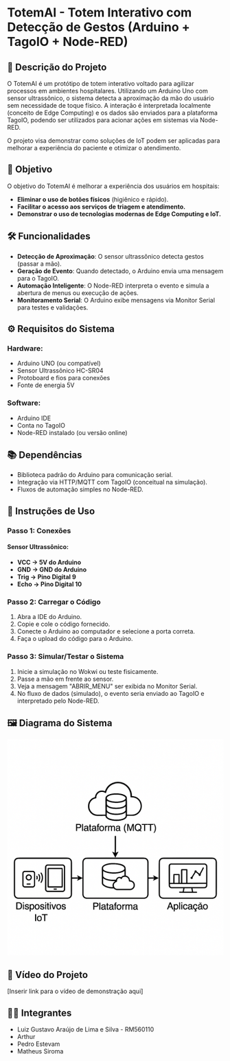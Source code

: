 # TotemAI - Totem Interativo com Detecção de Gestos (Arduino + TagoIO + Node-RED)

## 🎯 Descrição do Projeto
O TotemAI é um protótipo de totem interativo voltado para agilizar processos em ambientes hospitalares. Utilizando um Arduino Uno com sensor ultrassônico, o sistema detecta a aproximação da mão do usuário sem necessidade de toque físico. A interação é interpretada localmente (conceito de Edge Computing) e os dados são enviados para a plataforma TagoIO, podendo ser utilizados para acionar ações em sistemas via Node-RED.

O projeto visa demonstrar como soluções de IoT podem ser aplicadas para melhorar a experiência do paciente e otimizar o atendimento.

## 🎯 Objetivo
O objetivo do TotemAI é melhorar a experiência dos usuários em hospitais:

- **Eliminar o uso de botões físicos** (higiênico e rápido).
- **Facilitar o acesso aos serviços de triagem e atendimento.**
- **Demonstrar o uso de tecnologias modernas de Edge Computing e IoT.**

## 🛠 Funcionalidades
- **Detecção de Aproximação**: O sensor ultrassônico detecta gestos (passar a mão).
- **Geração de Evento**: Quando detectado, o Arduino envia uma mensagem para o TagoIO.
- **Automação Inteligente**: O Node-RED interpreta o evento e simula a abertura de menus ou execução de ações.
- **Monitoramento Serial**: O Arduino exibe mensagens via Monitor Serial para testes e validações.

## ⚙️ Requisitos do Sistema

### Hardware:
- Arduino UNO (ou compatível)
- Sensor Ultrassônico HC-SR04
- Protoboard e fios para conexões
- Fonte de energia 5V

### Software:
- Arduino IDE
- Conta no TagoIO
- Node-RED instalado (ou versão online)

## 📚 Dependências
- Biblioteca padrão do Arduino para comunicação serial.
- Integração via HTTP/MQTT com TagoIO (conceitual na simulação).
- Fluxos de automação simples no Node-RED.

## 🚀 Instruções de Uso

### Passo 1: Conexões
#### Sensor Ultrassônico:
- **VCC → 5V do Arduino**
- **GND → GND do Arduino**
- **Trig → Pino Digital 9**
- **Echo → Pino Digital 10**

### Passo 2: Carregar o Código
1. Abra a IDE do Arduino.
2. Copie e cole o código fornecido.
3. Conecte o Arduino ao computador e selecione a porta correta.
4. Faça o upload do código para o Arduino.

### Passo 3: Simular/Testar o Sistema
1. Inicie a simulação no Wokwi ou teste fisicamente.
2. Passe a mão em frente ao sensor.
3. Veja a mensagem "ABRIR_MENU" ser exibida no Monitor Serial.
4. No fluxo de dados (simulado), o evento seria enviado ao TagoIO e interpretado pelo Node-RED.

## 🖼 Diagrama do Sistema
![Diagrama do Projeto](diagrama.png)

## 🎥 Vídeo do Projeto
[Inserir link para o vídeo de demonstração aqui]

## 👨‍💻 Integrantes
- Luiz Gustavo Araújo de Lima e Silva - RM560110
- Arthur
- Pedro Estevam
- Matheus Siroma

